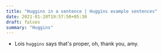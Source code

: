```yaml
---
title: "Huggins in a sentence | Huggins example sentences"
date: 2021-01-20T19:57:50+05:30
draft: falses
summary: "Huggins"
---
```

- Lois `huggins` says that's proper, oh, thank you, amy.
                 
